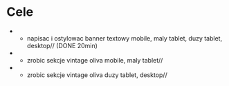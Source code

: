 # Cele #
* - napisac i ostylowac banner textowy mobile, maly tablet, duzy tablet, desktop// (DONE 20min)
* - zrobic sekcje vintage oliva mobile, maly tablet//
* - zrobic sekcje vintage oliva duzy tablet, desktop// 